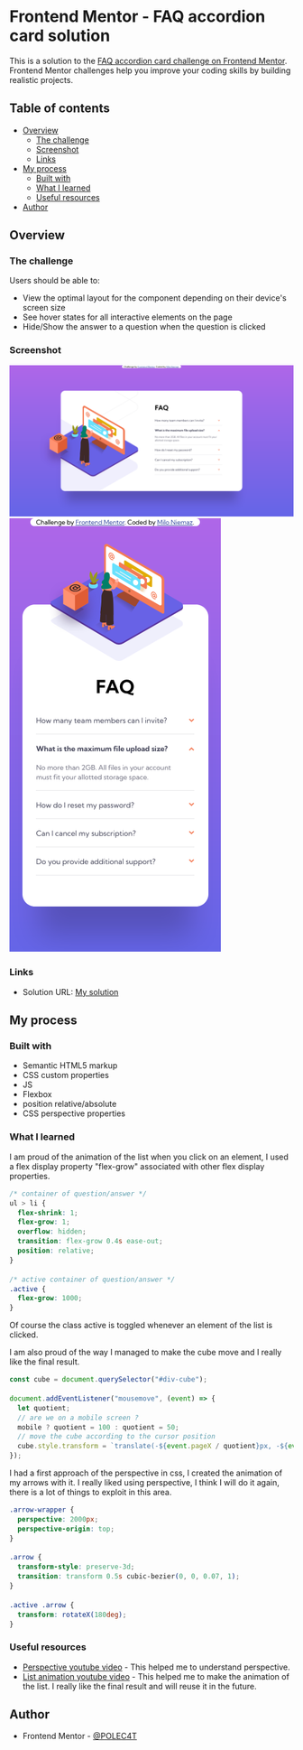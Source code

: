 # Frontend Mentor - FAQ accordion card solution

This is a solution to the [FAQ accordion card challenge on Frontend Mentor](https://www.frontendmentor.io/challenges/faq-accordion-card-XlyjD0Oam). Frontend Mentor challenges help you improve your coding skills by building realistic projects. 

## Table of contents

- [Overview](#overview)
  - [The challenge](#the-challenge)
  - [Screenshot](#screenshot)
  - [Links](#links)
- [My process](#my-process)
  - [Built with](#built-with)
  - [What I learned](#what-i-learned)
  - [Useful resources](#useful-resources)
- [Author](#author)

## Overview

### The challenge

Users should be able to:

- View the optimal layout for the component depending on their device's screen size
- See hover states for all interactive elements on the page
- Hide/Show the answer to a question when the question is clicked

### Screenshot

![](./screenshot.png)
![](./screenshot-mobile.png)

### Links

- Solution URL: [My solution](https://polec4t.github.io/challenge-5-faq_accordion_card_main/)

## My process

### Built with

- Semantic HTML5 markup
- CSS custom properties
- JS 
- Flexbox
- position relative/absolute
- CSS perspective properties

### What I learned

I am proud of the animation of the list when you click on an element, I used a flex display property "flex-grow" associated with other flex display properties.

```css
/* container of question/answer */
ul > li {
  flex-shrink: 1;
  flex-grow: 1;
  overflow: hidden;
  transition: flex-grow 0.4s ease-out;
  position: relative;
}

/* active container of question/answer */
.active {
  flex-grow: 1000;
}
```
Of course the class active is toggled whenever an element of the list is clicked.

I am also proud of the way I managed to make the cube move and I really like the final result.

```js
const cube = document.querySelector("#div-cube");

document.addEventListener("mousemove", (event) => {
  let quotient;
  // are we on a mobile screen ?
  mobile ? quotient = 100 : quotient = 50;
  // move the cube according to the cursor position
  cube.style.transform = `translate(-${event.pageX / quotient}px, -${event.pageY / quotient}px)`;
});
```


I had a first approach of the perspective in css, I created the animation of my arrows with it. I really liked using perspective, I think I will do it again, there is a lot of things to exploit in this area.

```css
.arrow-wrapper {
  perspective: 2000px;
  perspective-origin: top;
}

.arrow {
  transform-style: preserve-3d;
  transition: transform 0.5s cubic-bezier(0, 0, 0.07, 1);
}

.active .arrow {
  transform: rotateX(180deg);
}
```

### Useful resources

- [Perspective youtube video](https://www.youtube.com/watch?v=ursf79ZAI8c&t=577s) - This helped me to understand perspective.
- [List animation youtube video](https://www.youtube.com/watch?v=gowLBZivZDY) - This helped me to make the animation of the list. I really like the final result and will reuse it in the future.

## Author

- Frontend Mentor - [@POLEC4T](https://www.frontendmentor.io/profile/yourusername)


